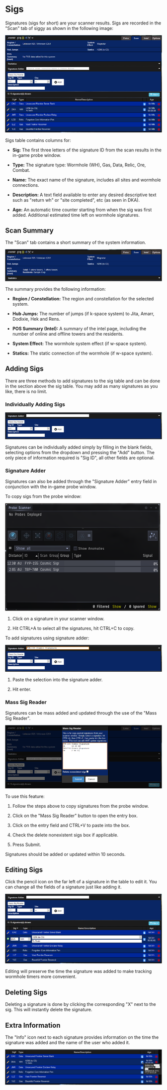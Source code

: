 # Sigs

Signatures (sigs for short) are your scanner results. Sigs are recorded in the "Scan" tab of siggy as shown in the following image:

![Overview Screenshot](img/overview.png)

Sigs table contains columns for:

  * **Sig:** The first three letters of the signature ID from the scan results in the in-game probe window.

  * **Type:** The signature type: Wormhole (WH), Gas, Data, Relic, Ore, Combat.

  * **Name:** The exact name of the signature, includes all sites and wormhole connections.

  * **Description:** A text field available to enter any desired descriptive text such as "return wh" or "site completed", etc (as seen in DKA).

  * **Age:** An automatic time counter starting from when the sig was first added. Additional estimated time left on wormhole signatures.

## Scan Summary

The "Scan" tab contains a short summary of the system information.

![Scan Summary Screenshot](img/scan-summary.png)

The summary provides the following information:

  * **Region / Constellation:** The region and constellation for the selected system.

  * **Hub Jumps:** The number of jumps (if k-space system) to Jita, Amarr, Dodixie, Hek and Rens.

  * **POS Summary (Intel):** A summary of the intel page, including the number of online and offline towers and the residents.

  * **System Effect:** The wormhole system effect (if w-space system).

  * **Statics:** The static connection of the wormhole (if w-space system).

## Adding Sigs

There are three methods to add signatures to the sig table and can be done in the section above the sig table. You may add as many signatures as you like, there is no limit.

### Individually Adding Sigs

![Add Sigs Screenshot](img/add-sigs.png)

Signatures can be individually added simply by filling in the blank fields, selecting options from the dropdown and pressing the "Add" button. The only piece of information required is "Sig ID", all other fields are optional.

### Signature Adder

Signatures can also be added through the "Signature Adder" entry field in conjunction with the in-game probe window.

To copy sigs from the probe window:

![Probe Window Screenshot](img/probe-window.png)

1. Click on a signature in your scanner window.

2. Hit CTRL+A to select all the signatures, hit CTRL+C to copy.

To add signatures using signature adder:

![Signature Adder Screenshot](img/signature-adder.png)

1. Paste the selection into the signature adder.

2. Hit enter.

### Mass Sig Reader

Signatures can be mass added and updated through the use of the "Mass Sig Reader".

![Mass Add Sigs Screenshot](img/mass-sigs.png)

To use this feature:

1. Follow the steps above to copy signatures from the probe window.

2. Click on the "Mass Sig Reader" button to open the entry box.

3. Click on the entry field and CTRL+V to paste into the box.

4. Check the delete nonexistent sigs box if applicable.

5. Press Submit.

Signatures should be added or updated within 10 seconds.

## Editing Sigs

Click the pencil icon on the far left of a signature in the table to edit it. You can change all the fields of a signature just like adding it.

![Edit Sigs Screenshot](img/edit-sigs.png)

Editing will preserve the time the signature was added to make tracking wormhole timers more convenient.

## Deleting Sigs

Deleting a signature is done by clicking the corresponding "X" next to the sig. This will instantly delete the signature.

## Extra Information

The "Info" icon next to each signature provides information on the time the signature was added and the name of the user who added it.

![Mass Add Sigs Screenshot](img/extra-details.png)
